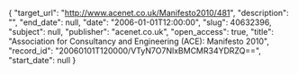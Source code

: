 {
  "target_url": "http://www.acenet.co.uk/Manifesto2010/481", 
  "description": "", 
  "end_date": null, 
  "date": "2006-01-01T12:00:00", 
  "slug": 40632396, 
  "subject": null, 
  "publisher": "acenet.co.uk", 
  "open_access": true, 
  "title": "Association for Consultancy and Engineering (ACE): Manifesto 2010", 
  "record_id": "20060101T120000/VTyN7O7NlxBMCMR34YDRZQ==", 
  "start_date": null
}

